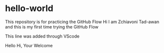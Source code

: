 # hello-world
This repository is for practicing the GitHub Flow
Hi I am Zchiavoni Tad-awan and this is my first time trying the GitHub Flow

This line was added through VScode

Hello Hi, Your Welcome